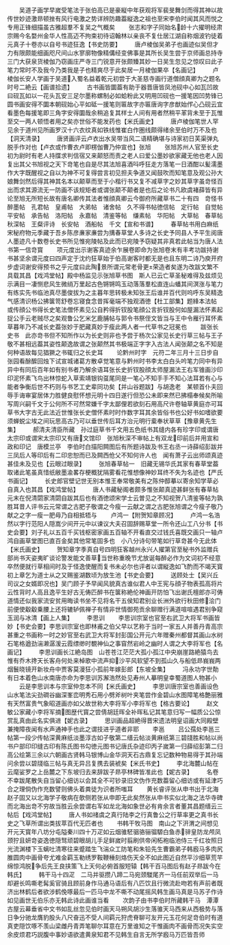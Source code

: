 <!-- { "loadSidebar": true } -->
　　吴道子画学早嵗受笔法于张伯高已是豪縦中年获观将军裴旻舞剑而得其神以故传世妙迹激昻顿挫有风行电激之势详辨防趣葢縦逸之祖也至宋李伯时闻其风而悦之专用正锋细描虽古雅超羣不复吴之气概矣
　　张志和字子同始名龄十六擢明经肃宗赐今名婺州金华人性高迈不拘束初待诏翰林以亲丧不复仕居江湖自称烟波钓徒着元真子十卷亦以自号书迹狂逸【书史防要】
　　唐卢棱伽吴弟子也画迹似吴但才力有限颇能细画咫尺间山水寥廓物像精傋经变佛事是其所长吴生尝于京师画总持寺三门大获泉货棱伽乃窃画庄严寺三门锐意开张颇臻其妙一日吴生忽见之惊叹曰此子笔力常时不及我今乃类我是子也精爽尽于此矣居一月棱伽果卒【名画记】
　　卢棱伽长安人学画于吴道入蜀名益着乾元初尝于大圣慈寺画行道僧顔真卿为之题名时号二絶云【画谱拾遗】
　　古书画皆圜葢有助于器晋唐皆凤池砚中心如瓦凹故曰砚瓦如以一花头瓦安三足尔墨称螺制必如蛤粉此又明用凹砚也一援笔因凹势锋已圆书画安得不圜本朝砚始心平如砥一援笔则匾故字亦匾唐询字彦猷始作心凸砚云宜看墨色每援笔即三角字安得圜哉余稍追复其样士人间有用者然稍平革背未至于瓦惟至交一两人顿悟者用之矣亦世俗不能发药也【米氏画史】
　　唐卢棱伽笔世人罕见余于道州见所画罗汉十六衣纹真如铁线惟崔白作圏线颇得绪余至伯时万不及也【洞天清录】
　　唐贤画评云卢衣出水吴带当风二语精确堪与诗家初日芙渠弹丸脱手作对也【卢衣或作曹衣卢即楞伽曹乃仲宣也】张旭
　　张旭苏州人官至长史初为尉时有老人持牒求判信宿又来颠怒而责之老人曰爱公墨妙欲家藏无他也老人因复出其父书旭视之天下竒笔也自是尽其法旭喜酒呌呼狂走方落笔一日酒酣以髪濡墨作大字既醒视之自以为神不可复得尝言初见担夫争道又闻鼓吹而知笔意及观公孙大娘舞剑然后得其神其名本以颠草而至于小楷行书又复不减草字之妙其草字虽竒怪百出而求其源流无一防画不该规矩者或谓张颠不颠者是也后之论书凡欧虞褚薛皆有异论至旭无所短长故有唐名卿传其法者惟顔真卿云今御府所藏草书二十有四　竒怪书　醉墨帖　孔君帖　皇甫帖　大弟帖　诸舍帖　久不得书帖徳信帖　定行帖　自觉帖　平安帖　承告帖　洛阳帖　永嘉帖　清鉴等帖　缣素帖　华阳帖　大草帖　春草帖　秋深帖　王粲评诗　长安帖　酒船帖　千文【宣和书谱】
　　春草帖书用白麻纸宋秘府物元季藏于吾乡陈彦亷家亷尝为搆春草堂人多诗之长史予同县人予平生阅唐人墨迹凡十数卷长史书所见惟宛陵帖及此而已宛陵予窃疑其非真若此帖当为唐人法书第一信竒寳
　　项元度出示谢客真迹余乍展卷即命为张旭卷末有丰考功跋持谢书甚坚余谓元度曰四声定于沈约狂草始于伯高谢客时都无是也且东明二诗乃庾开府步虚词谢安得预书之乎元度曰此陶景所谓元常老骨更荣造者矣遂为改跋文繁不具载其昌【戏鸿堂帖】殿中杨监见示张旭草书图　斯人已云亡草圣秘难得及兹烦见示满目一凄恻悲风生微绡万里起古色锵锵鸣玉动落落羣松直连山蟠其间溟涨与笔力有练实先书临池真尽墨俊拔为之主暮年思转极未知张王后谁并百代则呜呼东吴精逸气感清识杨公拂箧笥舒卷忘寝食念昔挥毫端不独观酒徳【杜工部集】题綘本法帖　或传顔公书得长史笔法僧怀素见公自矜得折钗股笔顔公言折钗股何如屋漏法怀素起捉公手云老贼尽之矣观鲁公乞米乞鹿脯帖与郭令书祭侄文皆当与王中令雁行耳怀素草暮年乃不减长史葢张妙于肥藏真妙于瘦此两人者一代草书之冠冕也
　　跋张长史书　此亦竒书但不知所作以为长史则非也予尝于杨次公家见长史行草三帖与王子敬不甚相远葢其姿性颠逸故谓之张颠然其书极端正字字入古法人闻张颠之名不知是何种语故每见猖獗之书辄归之长史耳
　　论黔州时字　元符二年三月十三日步自张园看酴醿回烛下试宣城诸葛方散卓觉笔意与黔州时书李太白白头吟笔力同中有异异中有同后百年如有别书者乃解余语耳张长史折钗股顔太师屋漏法王右军锥画沙印印泥怀素飞鸟出林惊蛇入草索靖银钩虿尾同是一笔心不知手手不知心法耳若有心与能者争衡后世不朽则与书艺工史辈同功矣【并山谷题跋】与胡逸老　某顿首仆夫回辱手诲审宴居体力胜健良慰怀想元明十四日遂行但恐公未即来然已拂榻奉候矣所喻写周兴嗣千文于公何所不可然常嫌千字太鄙俚若欲刻石用高尺许卷轴草黄庭亦可耳草书大字古无此法近世惟张长史僧怀素时时作数字耳其余皆俗书也公好书如嗜欲要须蝉蜕尘埃之间玩思高古乃可以垂世传后耳方治元明行槖奉状草草【豫章黄先生集】
　　郝清夫清臣所藏　孙过庭草书千文用五色纸书其缝内各有珍字印或谓唐太宗印或谓宋太宗印又有唐文馆印　张旭秋深不审帖上有双龙印前后并用宣和政和印记　唐模兰亭　李伯时白描阳闗图后有所题诗跋及书王右丞一诗薛绍彭跋并三凤后人等印后有二印忠恕而已及闗西伧父不知何许人也　闻有萧子云出师颂真迹甚佳未及见也【云眼过眼录】
　　张旭春草帖一　旧藏无锡华氏其家有春草堂葢取诸此笔虽真惜纸敝墨渝畧存梗概犹隔雾看花惟想像神妙耳终不失为名迹也【严氏书画记】
　　长史郎官壁记世无别本惟王奉常敬美有之陈仲醇摹以寄余知学草必自真入也其昌【戏鸿堂帖】
　　唐人书藏秘阁者颇多惟张颠真迹甚鲜张有春草帖元末在倪清閟家清閟自跋其后也有酒徳颂宋学士云曽见之不知视贺八清鉴等帖为孰胜耳昔人评书云元常谓之古肥子敬谓之今瘦一云献之谓之古肥张旭谓之今瘦子敬乃献之之字一瘦一肥毋乃自相抵牾与
　　卢鸿一【附贺知章顾况】
　　卢鸿一名浩然以字行范阳人隠嵩少间开元中以谏议大夫召固辞赐草堂一所令还山工八分书【书史会要】刘子礼以五百千买钱枢密家画五百轴不开看直交过钱氏喜既交画只一轴卢鸿自画草堂图已直百金矣其他常笔固多也　小八分诗句带笔如行草竒甚今无此体【米氏画史】
　　贺知章字季真自号四明狂客越州永兴人擢第官至秘书外监赠兵部尚书天姿夷旷谈论警发能文善草当世称重晚节尤放诞每醉必作为文词初不经意卒然便就行草相间时及于怪逸使醒而复书未必尔也评者以谓縦逸如飞酌而不竭天寳初上章乞为道士从之又赐鉴湖数顷为放生池【书史会要】
　　送顾处士【吴兴丘司议之女婿即况也】吴门顾子予早闻风貌真古谁似君人中王宪与顔子物表孤高将片云性背时人高且逸平生好古无俦匹醉书在箧称絶伦神画开防怕飞出谢氏檀郎亦可俦道情还似我家流安贫用晦读书坐不见将名干五侯知君别业长洲外欲行秋田修浍门前便使觳觳乗腰上还将辘轳佩禅子有情非世情御苑贡余聊赠行满道喧喧遇君别争窥玉润与冰清【画上人集】
　　李思训
　　李思训宗室也官至右武卫大将军书画皆妙【书史会要】李思训宗室也即林甫之伯父早以艺称于当时一家五人并善丹青高宗甚重之书画称一时之妙官至右武卫大将军封彭国公开元六年赠秦州都督其画山水树石笔格遒劲湍濑潺湲云霞缥缈时覩神仙之事窅然岩岭之幽时人谓之大李将军也【名画记】
　　李思训画长江絶岛图　山苍苍江茫茫大孤小孤江中央崩崖路絶猿鸟去惟有乔木搀天长客舟何处来棹歌中流声抑沙平风软望不到孤山久与船低昻峩峩两烟鬟晓镜开新妆舟中贾客莫漫狂小孤前年嫁彭郎【东坡全集】
　　冯永功字世勣有日本着色山水南唐亦命为李思训苏澥浩然处见寿州人摹明皇幸蜀道图人物甚小
　　云是李思训本与宗室仲忽本不同【米氏画史】
　　李思训唐宗室也善画设色山水笔法尖劲磵谷幽深峯峦明秀石用小劈斧树叶夹笔尝作金碧山水图障笔格艶丽雅有天然富贵气象昭道画亦如父故世称大李将军小李将军也【格古要论】
　　赵文敏公家藏小李将军摘图歴代寳之尝倩胡廷晖全补晖私记其笔意归写一幅质公公惊赏乱真由此名实俱进【妮古录】
　　思训画品超絶得晋宋遗法明皇诏画大同殿壁兼掩障夜闻有水声通神手也此之谓技进乎道者非耶
　　李邕
　　吕公孺处李邕三帖第一段少传帖深黄麻纸淡墨淳古如子敬第二缙云帖淡黄麻纸第三碧牋胜和帖以尚书户部印印缝古印有陈氏图书勾徳元图书记唐氏杂迹印丙子嵗第一归薛绍彭第二归高公绘第三余以六朝画古贤韩马银博山金华洞天石古鼎复忘记数种物易得于其孙端问余尝以碧牋临三帖与真无异吕复携去装裭矣【米氏书史】
　　李北海麓山帖在云麾娑罗之上岳麓之下东坡归去来辞跋子昻亭林碑皆准此也【妮古录】
　　名卷不幸跋尾散失自当留心细访以会其全不可钞录旧文伪作充数葢留心细访或有延津巧合之理倘伪作充数譬则佛头着粪徒为识者所嗤耳
　　黄长睿评张从申书出于北海赵子固又以北海学子敬病在欹侧若张从申即无此矣然张从申书实似北海之法华寺碑而北海出竒不穷故当胜云余尝谓右军如龙北海如象世必有肯余言者董其昌题缙云三帖后【戏鸿堂帖】
　　唐人书如禇虞之真行陆李之行真鲁公之行草率更之真书长史之飞草所谓出类拔萃百代无匹者也
　　书韩干牧马图　南山之下汧渭之间想见开元天寳年八坊分屯隘秦川四十万疋如云烟骓駓骃骆骊骝騵白鱼赤骍皇防龙颅凤颈狞且妍竒姿逸徳隠驽顽碧眼胡儿手足鲜嵗时翦刷供帝闲柘袍临池侍三千红妆照日光流渊楼下玉螭吐清寒往来蹙踏生飞湍众工防笔和朱铅先生曹霸弟子韩廏马多肉尻脽圆肉中画骨夸尤难金羁玉勒绣罗鞍鞭棰刻烙伤天全不如此图近自然平沙细草荒芉绵惊鸿脱争后先王良挟策飞上天何必俯首服短辕【韩干百马图后有赵子昻跋今在韩氏】
　　韩干马十四疋　二马并驱攒八蹄二马宛颈騣尾齐一马任前双举后一马却避长鸣嘶老髯奚官骑且顾前身作马通马语后有八匹饮且行微流赴吻若有声前者既济出林鹤后者欲涉鹤俛啄最后一匹马中龙不嘶不动尾摇风韩生画马真是马苏子作诗如见画世无伯乐亦无韩此诗此画谁当看
　　次韵子由书李伯时所藏韩干马　潭潭古屋云幕垂省中文书如乱丝忽见伯时画天马朔风胡沙生落骓天马西来从西极势与落日争分驰龙膺豹股头八尺奋迅不受人间羁元狩虎脊聊可友开元玉花何足竒伯时有道真吏隠饮啄不羡山梁雌丹青弄笔聊尔耳意在万里谁知之干惟画肉不画骨而况失实空余皮烦君巧説腹中事妙语欲遣黄泉知君不见韩生自言无所学廏马万匹皆吾师
